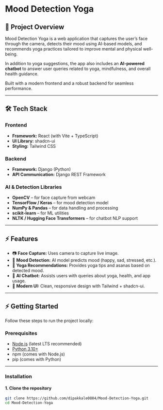 # Mood Detection Yoga  

## 🚀 Project Overview  
Mood Detection Yoga is a web application that captures the user’s face through the camera, detects their mood using AI-based models, and recommends yoga practices tailored to improve mental and physical well-being.  

In addition to yoga suggestions, the app also includes an **AI-powered chatbot** to answer user queries related to yoga, mindfulness, and overall health guidance.  

Built with a modern frontend and a robust backend for seamless performance.  

---

## 🛠️ Tech Stack  

### Frontend  
- **Framework:** React (with Vite + TypeScript)  
- **UI Library:** shadcn-ui  
- **Styling:** Tailwind CSS  

### Backend  
- **Framework:** Django (Python)  
- **API Communication:** Django REST Framework  

### AI & Detection Libraries  
- **OpenCV** – for face capture from webcam  
- **TensorFlow / Keras** – for mood detection model  
- **NumPy & Pandas** – for data handling and processing  
- **scikit-learn** – for ML utilities  
- **NLTK / Hugging Face Transformers** – for chatbot NLP support  

---

## ⚡ Features  
- 📷 **Face Capture:** Uses camera to capture live image.  
- 🙂 **Mood Detection:** AI model predicts mood (happy, sad, stressed, etc.).  
- 🧘 **Yoga Recommendations:** Provides yoga tips and asanas based on detected mood.  
- 🤖 **AI Chatbot:** Assists users with queries about yoga, health, and app usage.  
- 🎨 **Modern UI:** Clean, responsive design with Tailwind + shadcn-ui.  

---

## ⚡ Getting Started  

Follow these steps to run the project locally:  

### Prerequisites  
- [Node.js](https://nodejs.org/) (latest LTS recommended)  
- [Python 3.10+](https://www.python.org/downloads/)  
- npm (comes with Node.js)  
- pip (comes with Python)  

---

### Installation  

#### 1. Clone the repository  
```bash
git clone https://github.com/dipakkale0804/Mood-Detection-Yoga.git
cd Mood-Detection-Yoga
